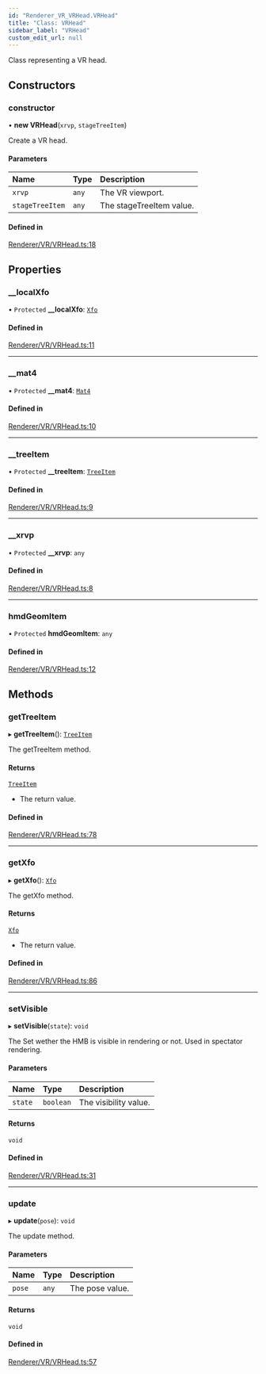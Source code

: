```yaml
---
id: "Renderer_VR_VRHead.VRHead"
title: "Class: VRHead"
sidebar_label: "VRHead"
custom_edit_url: null
---
```




Class representing a VR head.

## Constructors

### constructor

• **new VRHead**(`xrvp`, `stageTreeItem`)

Create a VR head.

#### Parameters

| Name | Type | Description |
| :------ | :------ | :------ |
| `xrvp` | `any` | The VR viewport. |
| `stageTreeItem` | `any` | The stageTreeItem value. |

#### Defined in

[Renderer/VR/VRHead.ts:18](https://github.com/ZeaInc/zea-engine/blob/cafd1585c/src/Renderer/VR/VRHead.ts#L18)

## Properties

### \_\_localXfo

• `Protected` **\_\_localXfo**: [`Xfo`](../../Math/Math_Xfo.Xfo)

#### Defined in

[Renderer/VR/VRHead.ts:11](https://github.com/ZeaInc/zea-engine/blob/cafd1585c/src/Renderer/VR/VRHead.ts#L11)

___

### \_\_mat4

• `Protected` **\_\_mat4**: [`Mat4`](../../Math/Math_Mat4.Mat4)

#### Defined in

[Renderer/VR/VRHead.ts:10](https://github.com/ZeaInc/zea-engine/blob/cafd1585c/src/Renderer/VR/VRHead.ts#L10)

___

### \_\_treeItem

• `Protected` **\_\_treeItem**: [`TreeItem`](../../SceneTree/SceneTree_TreeItem.TreeItem)

#### Defined in

[Renderer/VR/VRHead.ts:9](https://github.com/ZeaInc/zea-engine/blob/cafd1585c/src/Renderer/VR/VRHead.ts#L9)

___

### \_\_xrvp

• `Protected` **\_\_xrvp**: `any`

#### Defined in

[Renderer/VR/VRHead.ts:8](https://github.com/ZeaInc/zea-engine/blob/cafd1585c/src/Renderer/VR/VRHead.ts#L8)

___

### hmdGeomItem

• `Protected` **hmdGeomItem**: `any`

#### Defined in

[Renderer/VR/VRHead.ts:12](https://github.com/ZeaInc/zea-engine/blob/cafd1585c/src/Renderer/VR/VRHead.ts#L12)

## Methods

### getTreeItem

▸ **getTreeItem**(): [`TreeItem`](../../SceneTree/SceneTree_TreeItem.TreeItem)

The getTreeItem method.

#### Returns

[`TreeItem`](../../SceneTree/SceneTree_TreeItem.TreeItem)

- The return value.

#### Defined in

[Renderer/VR/VRHead.ts:78](https://github.com/ZeaInc/zea-engine/blob/cafd1585c/src/Renderer/VR/VRHead.ts#L78)

___

### getXfo

▸ **getXfo**(): [`Xfo`](../../Math/Math_Xfo.Xfo)

The getXfo method.

#### Returns

[`Xfo`](../../Math/Math_Xfo.Xfo)

- The return value.

#### Defined in

[Renderer/VR/VRHead.ts:86](https://github.com/ZeaInc/zea-engine/blob/cafd1585c/src/Renderer/VR/VRHead.ts#L86)

___

### setVisible

▸ **setVisible**(`state`): `void`

The Set wether the HMB is visible in rendering or not. Used in spectator rendering.

#### Parameters

| Name | Type | Description |
| :------ | :------ | :------ |
| `state` | `boolean` | The visibility value. |

#### Returns

`void`

#### Defined in

[Renderer/VR/VRHead.ts:31](https://github.com/ZeaInc/zea-engine/blob/cafd1585c/src/Renderer/VR/VRHead.ts#L31)

___

### update

▸ **update**(`pose`): `void`

The update method.

#### Parameters

| Name | Type | Description |
| :------ | :------ | :------ |
| `pose` | `any` | The pose value. |

#### Returns

`void`

#### Defined in

[Renderer/VR/VRHead.ts:57](https://github.com/ZeaInc/zea-engine/blob/cafd1585c/src/Renderer/VR/VRHead.ts#L57)

